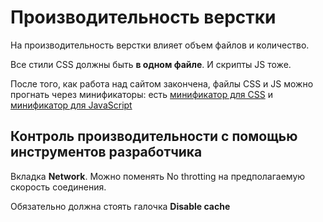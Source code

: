 # Производительность верстки

На производительность верстки влияет объем файлов и количество.

Все стили CSS должны быть **в одном файле**. И скрипты JS тоже.

После того, как работа над сайтом закончена, файлы CSS и JS можно прогнать через минификаторы: есть [минификатор для CSS](http://css.github.io/csso/csso.html) и [минификатор для JavaScript](https://jscompress.com/)

## Контроль производительности с помощью инструментов разработчика

Вкладка **Network**. Можно поменять No throtting на предполагаемую скорость соединения.

Обязательно должна стоять галочка **Disable cache** 
